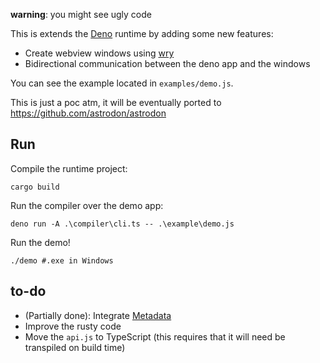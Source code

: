 **warning**: you might see ugly code

This is extends the [Deno](https://deno.land/) runtime by adding some new features:

- Create webview windows using [wry](https://github.com/tauri-apps/wry)
- Bidirectional communication between the deno app and the windows

You can see the example located in `examples/demo.js`.

This is just a poc atm, it will be eventually ported to https://github.com/astrodon/astrodon

## Run

Compile the runtime project:
```
cargo build
```

Run the compiler over the demo app:
```
deno run -A .\compiler\cli.ts -- .\example\demo.js
```

Run the demo! 
```shell
./demo #.exe in Windows
```

## to-do
- (Partially done): Integrate [Metadata](https://github.com/denoland/deno/blob/8b2989c417db9090913f1cb6074ae961f4c14d5e/cli/standalone.rs#L46)
- Improve the rusty code
- Move the `api.js` to TypeScript (this requires that it will need be transpiled on build time)